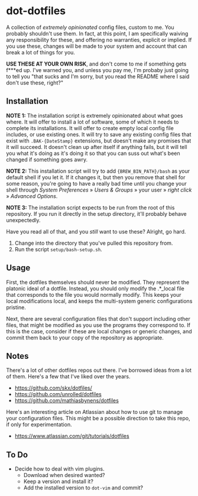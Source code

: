 # dot-dotfiles

A collection of _extremely opinionated_ config files, custom to me. You probably shouldn't use them. In fact, at this point, I am specifically waiving any responsibility for these, and offering no warranties, explicit or implied. If you use these, changes will be made to your system and account that can break a lot of things for you.  

**USE THESE AT YOUR OWN RISK**, and don't come to me if something gets f\*\*\*ed up. I've warned you, and unless you pay me, I'm probaby just going to tell you "that sucks and I'm sorry, but you read the README where I said don't use these, right?"  

## Installation

**NOTE 1:** The installation script is extremely opinionated about what goes where. It will offer to install a lot of software, some of which it needs to complete its installations. It will offer to create empty local config file includes, or use existing ones. It will try to save any existing config files that exist with `.BAK-{DateStamp}` extensions, but doesn't make any promises that it will succeed. It doesn't clean up after itself if anything fails, but it will tell you what it's doing as it's doing it so that you can suss out what's been changed if something goes awry.  

**NOTE 2:** This installation script will try to add `{BREW_BIN_PATH}/bash` as your default shell if you let it. If it changes it, but then you remove that shell for some reason, you're going to have a really bad time until you change your shell through _System Preferences_ » _Users & Groups_ » your user » *right click* » _Advanced Options_.  

**NOTE 3:** The installation script expects to be run from the root of this repository. If you run it directly in the setup directory, it'll probably behave unexpectedly.  

Have you read all of that, and you _still_ want to use these? Alright, go hard.  

1. Change into the directory that you've pulled this repository from.
2. Run the script `setup/bash-setup.sh`. 

## Usage
First, the dotfiles themselves should never be modified. They represent the platonic ideal of a dotfile.  Instead, you should only modify the .\*\_local file that corresponds to the file you would normally modify. This keeps your local modifications local, and keeps the multi-system generic configurations pristine. 

Next, there are several configuration files that don't support including other files, that might be modified as you use the programs they correspond to. If this is the case, consider if these are local changes or generic changes, and commit them back to your copy of the repository as appropriate. 

## Notes
There's a lot of other dotfiles repos out there. I've borrowed ideas from a lot of them. Here's a few that I've liked over the years.  

- https://github.com/skx/dotfiles/
- https://github.com/unrolled/dotfiles
- https://github.com/mathiasbynens/dotfiles

Here's an interesting article on Atlassian about how to use git to manage your configuration files. This might be a possible direction to take this repo, if only for experimentation.  

- https://www.atlassian.com/git/tutorials/dotfiles

## To Do
- Decide how to deal with vim plugins. 
  - Download when desired wanted?
  - Keep a version and install it?
  - Add the installed version to `dot-vim` and commit?

